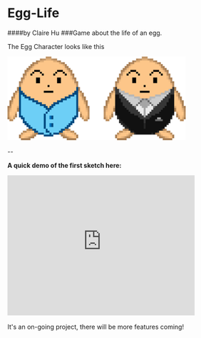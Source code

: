 # Egg-Life
####by Claire Hu
###Game about the life of an egg.

The Egg Character looks like this

<img src="https://github.com/Clairism/Egg-Life/blob/master/Demo/The%20Egg%20character.png" width="400">

--

**A quick demo of the first sketch here:**
<iframe width="420" height="315" src="https://www.youtube.com/embed/HV11VHj7Sjc" frameborder="0" allowfullscreen></iframe>


It's an on-going project, there will be more features coming!
